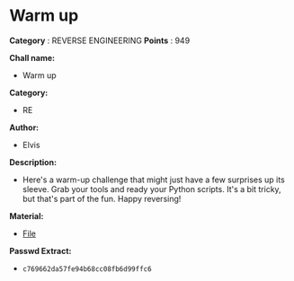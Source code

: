 # Warm up

**Category** : REVERSE ENGINEERING
**Points** : 949

**Chall name:**
* Warm up
   
**Category:**
* RE

**Author:**
* Elvis

**Description:**
* Here's a warm-up challenge that might just have a few surprises up its sleeve. Grab your tools and ready your Python scripts. It's a bit tricky, but that's part of the fun. Happy reversing!

**Material:**
* [File](https://drive.google.com/file/d/1JV3t9KUretowPY_Ou_COb5I9uJZkAGE5/view?usp=sharing)

**Passwd Extract:**
* `c769662da57fe94b68cc08fb6d99ffc6`



